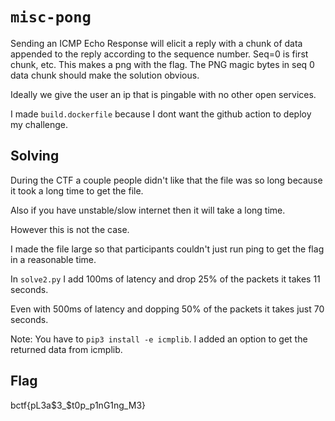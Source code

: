 # `misc-pong`

Sending an ICMP Echo Response will elicit a reply with a chunk of data appended to the reply according to the sequence number. Seq=0 is first chunk, etc. This makes a png with the flag. The PNG magic bytes in seq 0 data chunk should make the solution obvious.

Ideally we give the user an ip that is pingable with no other open services.

I made `build.dockerfile` because I dont want the github action to deploy my challenge.

## Solving

During the CTF a couple people didn't like that the file was so long because it took a long time to get the file.

Also if you have unstable/slow internet then it will take a long time.

However this is not the case.

I made the file large so that participants couldn't just run ping to get the flag in a reasonable time.

In `solve2.py` I add 100ms of latency and drop 25% of the packets it takes 11 seconds.

Even with 500ms of latency and dopping 50% of the packets it takes just 70 seconds.

Note: You have to `pip3 install -e icmplib`. I added an option to get the returned data from icmplib.

## Flag

bctf{pL3a$3_$t0p_p1nG1ng_M3}
